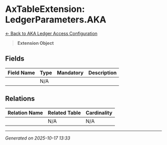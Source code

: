 # AxTableExtension: LedgerParameters.AKA

[← Back to AKA Ledger Access Configuration](../README.md)

> **Extension Object**

## Fields

| Field Name | Type | Mandatory | Description |
|------------|------|-----------|-------------|
|  | N/A |  |  |

## Relations

| Relation Name | Related Table | Cardinality |
|---------------|---------------|-------------|
|  | N/A | N/A |

---

*Generated on 2025-10-17 13:33*
